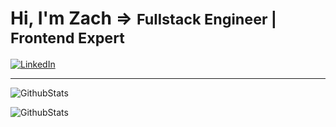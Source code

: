 <!-- <style>
    * {
        cursor: url(cursor.png), auto;
    }
    .title {
        color: #aaaaff;
        transition: color 0.5s;
        display: flex;
        justify-content:center;
        align-items: center;
        width: 100%;

    }
    .title:hover {
        color: #ccccff;
        text-shadow: 0 0 5px #ccccff;
    }
    .sub-title {
        padding-left: 10px;
        font-size: 0.8em;
    }
    .badges {
        display: flex;
        justify-content:center;
    }
    .link-badges {
        width: 100%;
        display: flex;
        justify-content:center;
        cursor: url('cursor.png'), default;
    }
    .link-badges:hover {
        transform: scale(1.1);
        cursor: url('cursor.png'), default;
    }
</style> -->

# <div align="" class="title" ><strong>Hi, I'm Zach</strong> => <small class="sub-title">Fullstack Engineer | Frontend Expert</small></div>

<div class="link-badges">

[![LinkedIn](https://img.shields.io/badge/LinkedIn-0077B5?style=for-the-badge&logo=linkedin&logoColor=white)](https://linkedin.com/in/zachmoore1)

</div>

<!--
<div align="">Creative developer with frontend expertise. I design and execute user experiences that perfectly marry functional specs, and beautiful design while accomplishing business objectives. I'm ambitious and I love to attempt things that have never been done before.</div> -->

<!-- --- -->

<!-- ## <div align="" ><strong>Problems I love to solve</strong></div> -->

<!-- <div align="">
    <div style="display: inline-block;">
        <p><strong>Performance Optimization</strong>: Nothing like the challenge of making slow code fast.</p>
        <p><strong>Creative Experiences</strong>: determining the best way to accomplish business goals</p>
    </div>
    <div style="display: inline-block;">
        <p><strong>Conversion Optimization</strong>: A/B testing, Psychology</p>
        <p><strong>Graphics</strong>: The opportunity to think outside the box and work with 2d/3d effects and renderers</p>
        <p><strong>UI/UX</strong>: I love to dig deep and think about the users journey and how to get to the destination quickly</p>
    </div>
</div> -->

---

<!-- ## <div align="" ><strong>What I'm Up To</strong></div>

<div align="">
<p>At the moment, I write alot of JavaScript(VueJS) and Dart(Flutter).
On top of the numerous projects I'm building and maintaining at the day job, I'm also starting a blog and building a new personal website.</p>
</div> -->

<!-- --- -->

<div class="badges">

![GithubStats](https://github-readme-stats.vercel.app/api?username=zachacious&theme=dracula&count_private=True&hide=contribs,issues&show_icons=Truet&hide_border=True&hide_rank=True)

![GithubStats](https://github-readme-stats.vercel.app/api/top-langs/?username=zachacious&theme=dracula&layout=compact&hide_border=True&langs_count=10)

</div>
